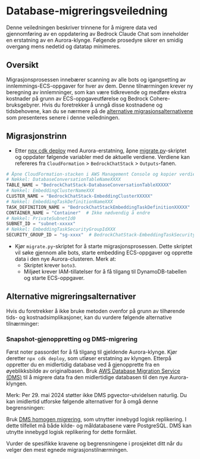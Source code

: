 # Database-migreringsveiledning

Denne veiledningen beskriver trinnene for å migrere data ved gjennomføring av en oppdatering av Bedrock Claude Chat som inneholder en erstatning av en Aurora-klynge. Følgende prosedyre sikrer en smidig overgang mens nedetid og datatap minimeres.

## Oversikt

Migrasjonsprosessen innebærer scanning av alle bots og igangsetting av innlemmings-ECS-oppgaver for hver av dem. Denne tilnærmingen krever ny beregning av innlemninger, som kan være tidkrevende og medføre ekstra kostnader på grunn av ECS-oppgaveutførelse og Bedrock Cohere-bruksgebyrer. Hvis du foretrekker å unngå disse kostnadene og tidsbehovene, kan du se nærmere på de [alternative migrasjonsalternativene](#alternative-migrasjonsalternativer) som presenteres senere i denne veiledningen.

## Migrasjonstrinn

- Etter [npx cdk deploy](../README.md#deploy-using-cdk) med Aurora-erstatning, åpne [migrate.py](./migrate.py)-skriptet og oppdater følgende variabler med de aktuelle verdiene. Verdiene kan refereres fra `CloudFormation` > `BedrockChatStack` > `Outputs`-fanen.

```py
# Åpne CloudFormation-stacken i AWS Management Console og kopier verdiene fra Outputs-fanen.
# Nøkkel: DatabaseConversationTableNameXXXX
TABLE_NAME = "BedrockChatStack-DatabaseConversationTableXXXXX"
# Nøkkel: EmbeddingClusterNameXXX
CLUSTER_NAME = "BedrockChatStack-EmbeddingClusterXXXXX"
# Nøkkel: EmbeddingTaskDefinitionNameXXX
TASK_DEFINITION_NAME = "BedrockChatStackEmbeddingTaskDefinitionXXXXX"
CONTAINER_NAME = "Container"  # Ikke nødvendig å endre
# Nøkkel: PrivateSubnetId0
SUBNET_ID = "subnet-xxxxx"
# Nøkkel: EmbeddingTaskSecurityGroupIdXXX
SECURITY_GROUP_ID = "sg-xxxx"  # BedrockChatStack-EmbeddingTaskSecurityGroupXXXXX
```

- Kjør `migrate.py`-skriptet for å starte migrasjonsprosessen. Dette skriptet vil søke gjennom alle bots, starte embedding ECS-oppgaver og opprette data i den nye Aurora-clusteren. Merk at:
  - Skriptet krever `boto3`.
  - Miljøet krever IAM-tillatelser for å få tilgang til DynamoDB-tabellen og starte ECS-oppgaver.

## Alternative migreringsalternativer

Hvis du foretrekker å ikke bruke metoden ovenfor på grunn av tilhørende tids- og kostnadsimplikasjoner, kan du vurdere følgende alternative tilnærminger:

### Snapshot-gjenoppretting og DMS-migrering

Først noter passordet for å få tilgang til gjeldende Aurora-klynge. Kjør deretter `npx cdk deploy`, som utløser erstatning av klyngen. Etterpå oppretter du en midlertidig database ved å gjenopprette fra en øyeblikksbilde av originalbasen.
Bruk [AWS Database Migration Service (DMS)](https://aws.amazon.com/dms/) til å migrere data fra den midlertidige databasen til den nye Aurora-klyngen.

Merk: Per 29. mai 2024 støtter ikke DMS pgvector-utvidelsen naturlig. Du kan imidlertid utforske følgende alternativer for å omgå denne begrensningen:

Bruk [DMS homogen migrering](https://docs.aws.amazon.com/dms/latest/userguide/dm-migrating-data.html), som utnytter innebygd logisk replikering. I dette tilfellet må både kilde- og måldatabasene være PostgreSQL. DMS kan utnytte innebygd logisk replikering for dette formålet.

Vurder de spesifikke kravene og begrensningene i prosjektet ditt når du velger den mest egnede migrasjonstilnærmingen.